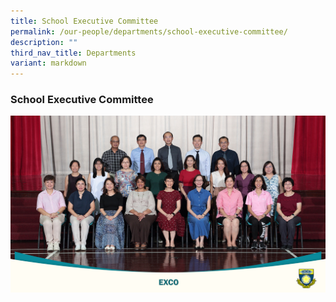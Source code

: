 ```yaml
---
title: School Executive Committee
permalink: /our-people/departments/school-executive-committee/
description: ""
third_nav_title: Departments
variant: markdown
---
```

### **School Executive Committee**


![](/images/Our%20Partners/2023%20School%20staff%20&%20Department/exco%2023.jpg)